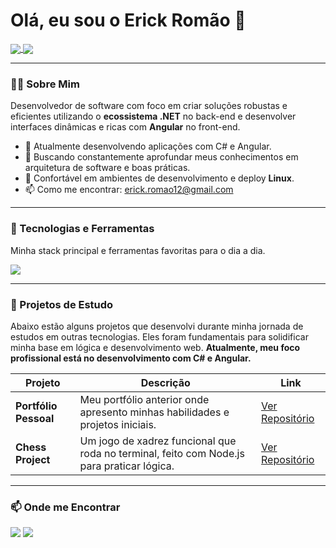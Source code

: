 # Olá, eu sou o Erick Romão 👋

<p align="left">
  <a href="https://github.com/erickromao">
    <img align="center" src="https://github-readme-stats.vercel.app/api?username=erickromao&show_icons=true&theme=dracula&include_all_commits=true&count_private=true"/>
  </a>
  <a href="https://github.com/erickromao">
    <img align="center" src="https://github-readme-stats.vercel.app/api/top-langs/?username=erickromao&layout=compact&langs_count=8&theme=dracula"/>
  </a>
</p>

---

### 👨‍💻 Sobre Mim

Desenvolvedor de software com foco em criar soluções robustas e eficientes utilizando o **ecossistema .NET** no back-end e desenvolver interfaces dinâmicas e ricas com **Angular** no front-end.

- 🔭 Atualmente desenvolvendo aplicações com C# e Angular.
- 🌱 Buscando constantemente aprofundar meus conhecimentos em arquitetura de software e boas práticas.
- 🐧 Confortável em ambientes de desenvolvimento e deploy **Linux**.
- 📫 Como me encontrar: [erick.romao12@gmail.com](mailto:erick.romao12@gmail.com)

---

### 🚀 Tecnologias e Ferramentas

Minha stack principal e ferramentas favoritas para o dia a dia.

<p align="left">
  <a href="https://skillicons.dev">
    <img src="https://skillicons.dev/icons?i=cs,dotnet,angular,typescript,linux,git,github,neovim,vscode,azure" />
  </a>
</p>

---

### 📌 Projetos de Estudo

Abaixo estão alguns projetos que desenvolvi durante minha jornada de estudos em outras tecnologias. Eles foram fundamentais para solidificar minha base em lógica e desenvolvimento web. **Atualmente, meu foco profissional está no desenvolvimento com C# e Angular.**

| Projeto | Descrição | Link |
|---|---|---|
| **Portfólio Pessoal** | Meu portfólio anterior onde apresento minhas habilidades e projetos iniciais. | [Ver Repositório](https://github.com/erickromao/portfolio) |
| **Chess Project** | Um jogo de xadrez funcional que roda no terminal, feito com Node.js para praticar lógica. | [Ver Repositório](https://github.com/erickromao/chess_project) |

---

### 📫 Onde me Encontrar

<p align="left">
<a href="mailto:erick.romao12@gmail.com" target="_blank"><img src="https://img.shields.io/badge/Gmail-D14836?style=for-the-badge&logo=gmail&logoColor=white" target="_blank"></a>
<a href="https://www.linkedin.com/in/SEU-USUARIO-AQUI/" target="_blank"><img src="https://img.shields.io/badge/-LinkedIn-%230077B5?style=for-the-badge&logo=linkedin&logoColor=white" target="_blank"></a>
</p>
